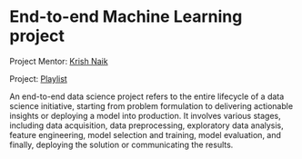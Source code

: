 # End-to-end Machine Learning project

Project Mentor: [Krish Naik](https://www.youtube.com/@krishnaik06)

Project: [Playlist](https://www.youtube.com/playlist?list=PLZoTAELRMXVPS-dOaVbAux22vzqdgoGhG)

An end-to-end data science project refers to the entire lifecycle of a data science initiative, starting from problem formulation to delivering actionable insights or deploying a model into production. 
It involves various stages, including data acquisition, data preprocessing, exploratory data analysis, feature engineering, model selection and training, model evaluation, and finally, deploying the solution or communicating the results.

